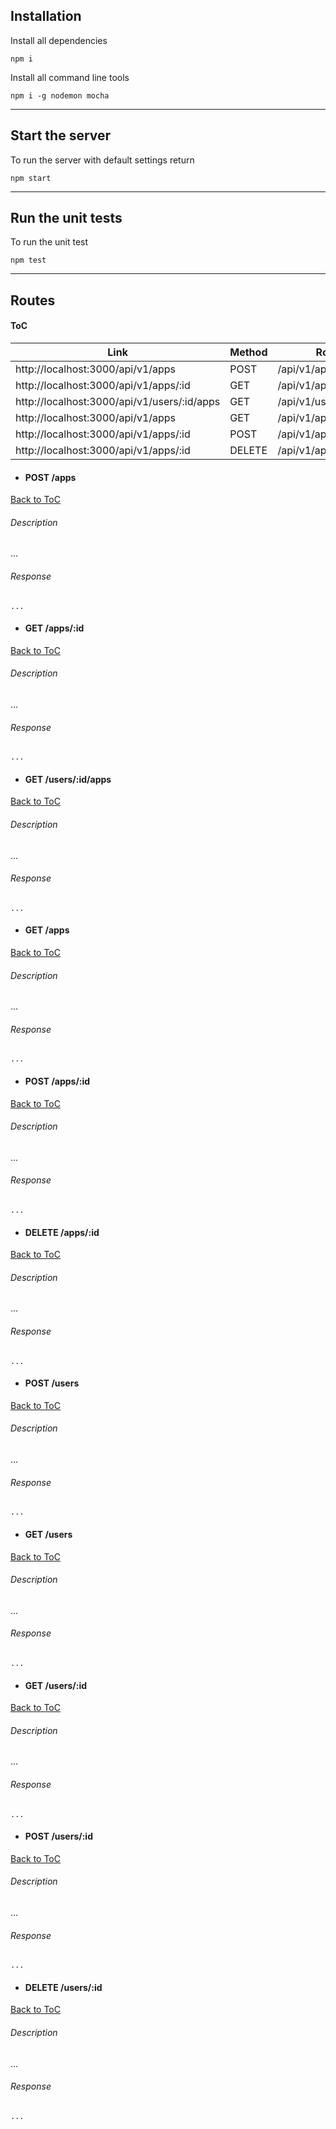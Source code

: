## Installation

Install all dependencies
```
npm i
```

Install all command line tools
```
npm i -g nodemon mocha
```


---


## Start the server
To run the server with default settings return
```
npm start
```


---


## Run the unit tests
To run the unit test
```
npm test
```


---


## Routes


#### ToC
| Link | Method | Route | Response |
|---|---|---|---|
| http://localhost:3000/api/v1/apps | POST | /api/v1/apps | [Response](#post-apps)
| http://localhost:3000/api/v1/apps/:id | GET | /api/v1/apps/:id | [Response](#get-appsid)
| http://localhost:3000/api/v1/users/:id/apps | GET | /api/v1/users/:id/apps | [Response](#get-usersidapps)
| http://localhost:3000/api/v1/apps | GET | /api/v1/apps | [Response](#get-apps)
| http://localhost:3000/api/v1/apps/:id | POST | /api/v1/apps/:id | [Response](#post-appsid)
| http://localhost:3000/api/v1/apps/:id | DELETE | /api/v1/apps/:id | [Response](#delete-appsid)


- #### POST /apps
[Back to ToC](#toc)
###### Description
...
###### Response
```
...
```


- #### GET /apps/:id
[Back to ToC](#toc)
###### Description
...
###### Response
```
...
```


- #### GET /users/:id/apps
[Back to ToC](#toc)
###### Description
...
###### Response
```
...
```


- #### GET /apps
[Back to ToC](#toc)
###### Description
...
###### Response
```
...
```


- #### POST /apps/:id
[Back to ToC](#toc)
###### Description
...
###### Response
```
...
```


- #### DELETE /apps/:id
[Back to ToC](#toc)
###### Description
...
###### Response
```
...
```


- #### POST /users
[Back to ToC](#toc)
###### Description
...
###### Response
```
...
```


- #### GET /users
[Back to ToC](#toc)
###### Description
...
###### Response
```
...
```


- #### GET /users/:id
[Back to ToC](#toc)
###### Description
...
###### Response
```
...
```


- #### POST /users/:id
[Back to ToC](#toc)
###### Description
...
###### Response
```
...
```


- #### DELETE /users/:id
[Back to ToC](#toc)
###### Description
...
###### Response
```
...
```
